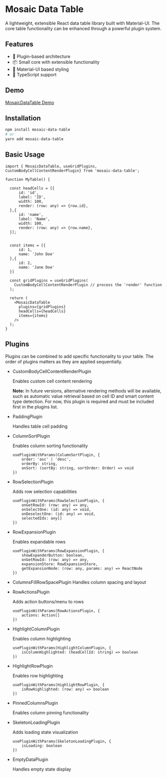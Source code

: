 # Mosaic Data Table

A lightweight, extensible React data table library built with Material-UI. The core table functionality can be enhanced through a powerful plugin system.

## Features

- 🔌 Plugin-based architecture
- 📦 Small core with extensible functionality
- 🎨 Material-UI based styling
- 🚀 TypeScript support

## Demo 
[MosaicDataTable Demo](https://golabra.github.io/MosaicDataTable/)

## Installation

```bash
npm install mosaic-data-table
# or
yarn add mosaic-data-table
```

## Basic Usage

```
import { MosaicDataTable, useGridPlugins, CustomBodyCellContentRenderPlugin} from 'mosaic-data-table';

function MyTable() {

  const headCells = [{
      id: 'id',
      label: 'ID',
      width: 100,
      render: (row: any) => {row.id},
  },{
      id: 'name',
      label: 'Name',
      width: 100,
      render: (row: any) => {row.name},
  }];


  const items = [{
      id: 1,
      name: 'John Doe'
  },{
      id: 2,
      name: 'Jane Doe'
  }]

  const gridPlugins = useGridPlugins(
    CustomBodyCellContentRenderPlugin // process the 'render' function
  );

  return (
    <MosaicDataTable
      plugins={gridPlugins}
      headCells={headCells}
      items={items}
    />
  );
}
```

## Plugins

Plugins can be combined to add specific functionality to your table. The order of plugins matters as they are applied sequentially.

- CustomBodyCellContentRenderPlugin

    Enables custom cell content rendering

    **Note:** In future versions, alternative rendering methods will be available, such as automatic value retrieval based on cell ID and smart content type detection. For now, this plugin is required and must be included first in the plugins list.
    

- PaddingPlugin

    Handles table cell padding

- ColumnSortPlugin

    Enables column sorting functionality

    ```
    usePluginWithParams(ColumnSortPlugin, {
        order: 'asc' | 'desc',
        orderBy: string,
        onSort: (sortBy: string, sortOrder: Order) => void
    })
    ```
- RowSelectionPlugin

    Adds row selection capabilities

    ```
    usePluginWithParams(RowSelectionPlugin, {
        onGetRowId: (row: any) => any,
        onSelectOne: (id: any) => void,
        onDeselectOne: (id: any) => void,
        selectedIds: any[]
    })
    ```

- RowExpansionPlugin

    Enables expandable rows

    ```
    usePluginWithParams(RowExpansionPlugin, {
        showExpanderButton: boolean,
        onGetRowId: (row: any) => any,
        expansionStore: RowExpansionStore,
        getExpansionNode: (row: any, params: any) => ReactNode
    })
    ```

- ColumnsFillRowSpacePlugin
    Handles column spacing and layout

- RowActionsPlugin

    Adds action buttons/menu to rows

    ```
    usePluginWithParams(RowActionsPlugin, {
        actions: Action[]
    })
    ```

- HighlightColumnPlugin

    Enables column highlighting

    ```
    usePluginWithParams(HighlightColumnPlugin, {
        isColumnHighlighted: (headCellId: string) => boolean
    })
    ```

- HighlightRowPlugin

    Enables row highlighting

    ```
    usePluginWithParams(HighlightRowPlugin, {
        isRowHighlighted: (row: any) => boolean
    })
    ```

- PinnedColumnsPlugin

    Enables column pinning functionality


- SkeletonLoadingPlugin

    Adds loading state visualization

    ```
    usePluginWithParams(SkeletonLoadingPlugin, {
        isLoading: boolean
    })
    ```

- EmptyDataPlugin

    Handles empty state display